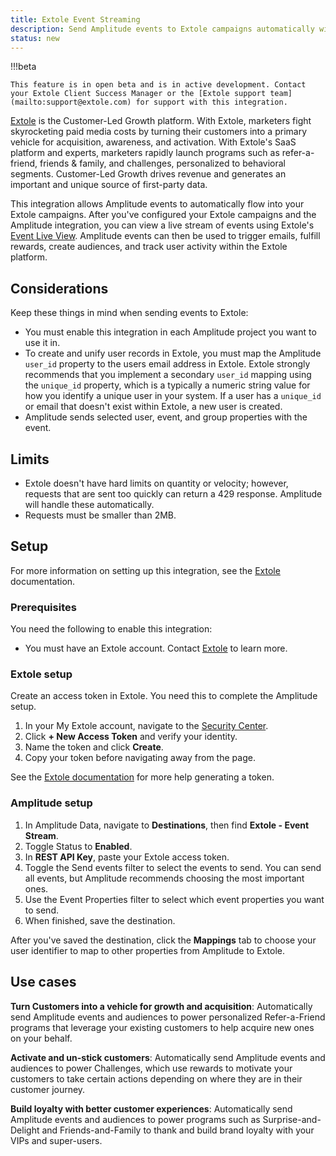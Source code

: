 ```yaml
---
title: Extole Event Streaming
description: Send Amplitude events to Extole campaigns automatically with just a few clicks.
status: new
---
```


!!!beta

    This feature is in open beta and is in active development. Contact your Extole Client Success Manager or the [Extole support team](mailto:support@extole.com) for support with this integration.

[Extole](https://www.extole.com/) is the Customer-Led Growth platform. With Extole, marketers fight skyrocketing paid media costs by turning their customers into a primary vehicle for acquisition, awareness, and activation. With Extole's SaaS platform and experts, marketers rapidly launch programs such as refer-a-friend, friends & family, and challenges, personalized to behavioral segments. Customer-Led Growth drives revenue and generates an important and unique source of first-party data. 

This integration allows Amplitude events to automatically flow into your Extole campaigns. After you've configured your Extole campaigns and the Amplitude integration, you can view a live stream of events using Extole's [Event Live View](https://my.extole.com/events/live). Amplitude events can then be used to trigger emails, fulfill rewards, create audiences, and track user activity within the Extole platform.

## Considerations

Keep these things in mind when sending events to Extole:

- You must enable this integration in each Amplitude project you want to use it in.
- To create and unify user records in Extole, you must map the Amplitude `user_id` property to the users email address in Extole. Extole strongly recommends that you implement a secondary `user_id` mapping using the `unique_id` property, which is a typically a numeric string value for how you identify a unique user in your system. If a user has a `unique_id` or email that doesn't exist within Extole, a new user is created.
- Amplitude sends selected user, event, and group properties with the event.

## Limits

- Extole doesn't have hard limits on quantity or velocity; however, requests that are sent too quickly can return a 429 response. Amplitude will handle these automatically.
- Requests must be smaller than 2MB.

## Setup

For more information on setting up this integration, see the [Extole](https://docs.extole.com/docs) documentation.

### Prerequisites

You need the following to enable this integration:

- You must have an Extole account. Contact [Extole](mailto:hello@extole.com) to learn more.

### Extole setup

Create an access token in Extole. You need this to complete the Amplitude setup.

1. In your My Extole account, navigate to the  [Security Center](https://my.extole.com/security-center). 
2. Click **+ New Access Token** and verify your identity. 
3. Name the token and click **Create**.  
4. Copy your token before navigating away from the page.

See the [Extole documentation](https://dev.extole.com/reference/client-api-overview) for more help generating a token.

### Amplitude setup

1. In Amplitude Data, navigate to **Destinations**, then find **Extole - Event Stream**.
2. Toggle Status to **Enabled**.
3. In **REST API Key**, paste your Extole access token. 
4. Toggle the Send events filter to select the events to send. You can send all events, but Amplitude recommends choosing the most important ones.
5. Use the Event Properties filter to select which event properties you want to send.
6. When finished, save the destination.

After you've saved the destination, click the **Mappings** tab to choose your user identifier to map to other properties from Amplitude to Extole.

## Use cases

**Turn Customers into a vehicle for growth and acquisition**: Automatically send Amplitude events and audiences to power personalized Refer-a-Friend programs that leverage your existing customers to help acquire new ones on your behalf. 

**Activate and un-stick customers**: Automatically send Amplitude events and audiences to power Challenges, which use rewards to motivate your customers to take certain actions depending on where they are in their customer journey.

**Build loyalty with better customer experiences**: Automatically send Amplitude events and audiences to power programs such as Surprise-and-Delight and Friends-and-Family to thank and build brand loyalty with your VIPs and super-users.